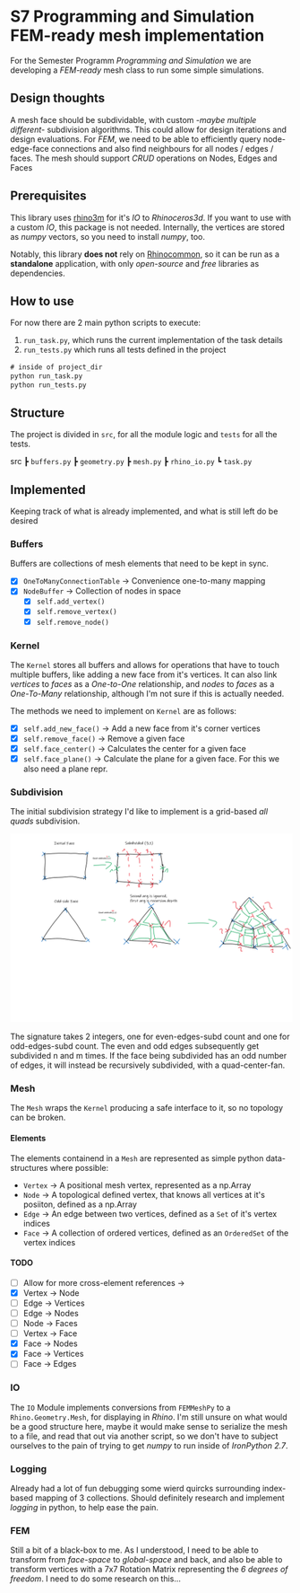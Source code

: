 # S7 Programming and Simulation FEM-ready mesh implementation

For the Semester Programm *Programming and Simulation* we are developing a *FEM-ready* mesh class to run some simple simulations.

## Design thoughts

A mesh face should be subdividable, with custom *-maybe multiple different-* subdivision algorithms. This could allow for design iterations and design evaluations.
For *FEM*, we need to be able to efficiently query node-edge-face connections and also find neighbours for all nodes / edges / faces.
The mesh should support *CRUD* operations on Nodes, Edges and Faces

## Prerequisites

This library uses [rhino3m](https://pypi.org/project/rhino3dm/) for it's *IO* to *Rhinoceros3d*. If you want to use with a custom *IO*, this package is not needed.
Internally, the vertices are stored as *numpy* vectors, so you need to install *numpy*, too.

Notably, this library **does not** rely on [Rhinocommon](https://developer.rhino3d.com/guides/rhinocommon/what-is-rhinocommon/), so it can be run as a **standalone** application, with only *open-source* and *free* libraries as dependencies.

## How to use

For now there are 2 main python scripts to execute:

 1. `run_task.py`, which runs the current implementation of the task details
 2. `run_tests.py` which runs all tests defined in the project

```shell
# inside of project_dir
python run_task.py
python run_tests.py
```

## Structure

The project is divided in `src`, for all the module logic and `tests` for all the tests.

src
 ┣ `buffers.py`
 ┣ `geometry.py`
 ┣ `mesh.py`
 ┣ `rhino_io.py`
 ┗ `task.py`

## Implemented

Keeping track of what is already implemented, and what is still left do be desired

### Buffers

Buffers are collections of mesh elements that need to be kept in sync.

 - [x] `OneToManyConnectionTable` -> Convenience one-to-many mapping
 - [x] `NodeBuffer` -> Collection of nodes in space
   - [x] `self.add_vertex()`
   - [x] `self.remove_vertex()`
   - [x] `self.remove_node()`

### Kernel

The `Kernel` stores all buffers and allows for operations that have to touch multiple buffers, like adding a new face from it's vertices. It can also link *vertices* to *faces* as a *One-to-One* relationship, and *nodes* to *faces* as a *One-To-Many* relationship, although I'm not sure if this is actually needed.

The methods we need to implement on `Kernel` are as follows:

 - [x] `self.add_new_face()` -> Add a new face from it's corner vertices
 - [x] `self.remove_face()` -> Remove a given face
 - [x] `self.face_center()` -> Calculates the center for a given face
 - [x] `self.face_plane()` -> Calculate the plane for a given face. For this we also need a plane repr.

### Subdivision

The initial subdivision strategy I'd like to implement is a grid-based *all quads* subdivision.

![all quad example](resources/constant_quad.png)

The signature takes 2 integers, one for even-edges-subd count and one for odd-edges-subd count. The even and odd edges subsequently get subdivided n and m times. If the face being subdivided has an odd number of edges, it will instead be recursively subdivided, with a quad-center-fan.

### Mesh

The `Mesh` wraps the `Kernel` producing a safe interface to it, so no topology can be broken.

#### Elements

The elements containend in a `Mesh` are represented as simple python data-structures where possible:

 - `Vertex` -> A positional mesh vertex, represented as a np.Array
 - `Node` -> A topological defined vertex, that knows all vertices at it's posiiton, defined as a np.Array
 - `Edge` -> An edge between two vertices, defined as a `Set` of it's vertex indices
 - `Face` -> A collection of ordered vertices, defined as an `OrderedSet` of the vertex indices

#### TODO

 - [ ] Allow for more cross-element references ->
  - [x] Vertex -> Node
  - [ ] Edge -> Vertices
  - [ ] Edge -> Nodes
  - [ ] Node -> Faces
  - [ ] Vertex -> Face
  - [x] Face -> Nodes
  - [x] Face -> Vertices
  - [ ] Face -> Edges

### IO

The `IO` Module implements conversions from `FEMMeshPy` to a `Rhino.Geometry.Mesh`, for displaying in *Rhino*. I'm still unsure on what would be a good structure here, maybe it would make sense to serialize the mesh to a file, and read that out via another script, so we don't have to subject ourselves to the pain of trying to get *numpy* to run inside of *IronPython 2.7*.

### Logging

Already had a lot of fun debugging some wierd quircks surrounding index-based mapping of 3 collections.
Should definitely research and implement *logging* in python, to help ease the pain.

### FEM

Still a bit of a black-box to me. As I understood, I need to be able to transform from *face-space* to *global-space* and back, and also be able to transform vertices with a 7x7 Rotation Matrix representing the *6 degrees of freedom*. I need to do some research on this...